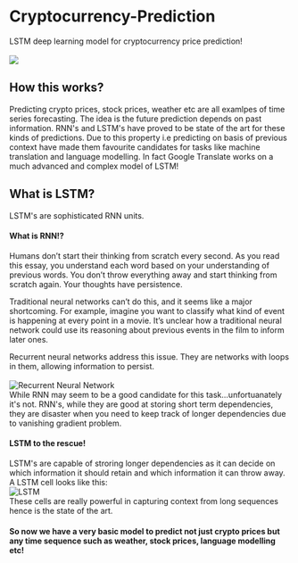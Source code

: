 # Cryptocurrency-Prediction
LSTM deep learning model for cryptocurrency price prediction!</br></br>
![](https://themerkle.com/wp-content/uploads/shutterstock_550971307-1.jpg)</br>

## How this works?</br>
Predicting crypto prices, stock prices, weather etc are all examlpes of time series forecasting. The idea is the future prediction depends on past information. RNN's and LSTM's have proved to be state of the art for these kinds of predictions. Due to this property i.e predicting on basis of previous context have made them favourite candidates for tasks like machine translation and language modelling. In fact Google Translate works on a much advanced and complex model of LSTM!
## What is LSTM?</br>
LSTM's are sophisticated RNN units.</br>
#### What is RNN!?</br>
Humans don’t start their thinking from scratch every second. As you read this essay, you understand each word based on your understanding of previous words. You don’t throw everything away and start thinking from scratch again. Your thoughts have persistence.

Traditional neural networks can’t do this, and it seems like a major shortcoming. For example, imagine you want to classify what kind of event is happening at every point in a movie. It’s unclear how a traditional neural network could use its reasoning about previous events in the film to inform later ones.

Recurrent neural networks address this issue. They are networks with loops in them, allowing information to persist.</br></br>
![Recurrent Neural Network](http://colah.github.io/posts/2015-08-Understanding-LSTMs/img/RNN-unrolled.png)</br>
While RNN may seem to be a good candidate for this task...unfortuanately it's not. RNN's, while they are good at storing short term dependencies, they are disaster when you need to keep track of longer dependencies due to vanishing gradient problem.
#### LSTM to the rescue!</br>
LSTM's are capable of stroring longer dependencies as it can decide on which information it should retain and which information it can throw away. A LSTM cell looks like this:</br>
![LSTM](http://colah.github.io/posts/2015-08-Understanding-LSTMs/img/LSTM3-var-GRU.png)</br>
These cells are really powerful in capturing context from long sequences hence is the state of the art.
#### So now we have a very basic model to predict not just crypto prices but any time sequence such as weather, stock prices, language modelling etc!
